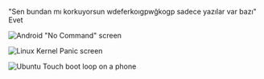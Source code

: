 "Sen bundan mı korkuyorsun wdeferkoıgpwğkogp sadece yazılar var bazı"
Evet

![Android "No Command" screen](https://images.ultfone.com/topics/android/android-no-command.jpg)

![Linux Kernel Panic screen](https://www.linuxadictos.com/wp-content/uploads/kernel-panic-linux.jpg)

![Ubuntu Touch boot loop on a phone](https://forums.ubports.com/assets/uploads/files/1615311960311-20210309_231357_hdr.jpg)
